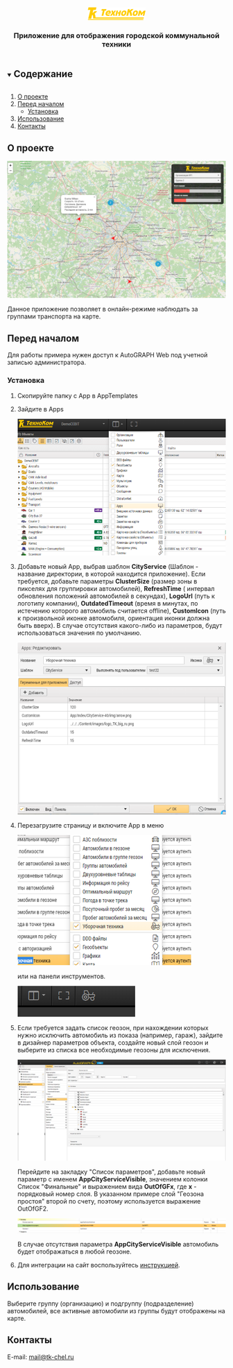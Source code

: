 <br />
<p align="center">
  <a href="https://www.tk-nav.ru/">
    <img src="img/logo_TK_big_ru.png" alt="Logo" width="133" height="29">
  </a>

<h3 align="center">Приложение для отображения городской коммунальной техники</h3>


<!-- TABLE OF CONTENTS -->
<details open="open">
  <summary><h2 style="display: inline-block">Содержание</h2></summary>
  <ol>
    <li>
      <a href="#о-проекте">О проекте</a>
    </li>
    <li>
      <a href="#перед-началом">Перед началом</a>
      <ul>
        <li><a href="#установка">Установка</a></li>
      </ul>
    </li>
    <li><a href="#использование">Использование</a></li>
    <li><a href="#контакты">Контакты</a></li>
  </ol>
</details>

## О проекте

![Скриншот](img/screen.png)

Данное приложение позволяет в онлайн-режиме наблюдать за группами транспорта на карте.

## Перед началом

Для работы примера нужен доступ к AutoGRAPH Web под учетной записью администратора.

### Установка

1. Скопируйте папку с App в AppTemplates

2. Зайдите в Apps

   ![Apps windows](img/menu-apps.png)

3. Добавьте новый App, выбрав шаблон **CityService** (Шаблон - название директории, в которой находится приложение). Если
   требуется, добавьте параметры **ClusterSize** (размер зоны в пикселях для группировки автомобилей), **RefreshTime** (
   интервал обновления положений автомобилей в секундах), **LogoUrl** (путь к логотипу компании), **OutdatedTimeout** (время в
   минутах, по истечению которого автомобиль считается offline), **CustomIcon** (путь к произвольной иконке автомобиля,
   ориентация иконки должна быть вверх). В случае отсутствия какого-либо из параметров, будут использоваться значения по
   умолчанию.

   ![Меню](img/adding-app.png)

4. Перезагрузите страницу и включите App в меню

   ![App в меню](img/app-in-menu.png)

   или на панели инструментов.

   ![App на панели инструментов](img/app-on-panel.png)

5. Если требуется задать список геозон, при нахождении которых нужно исключить автомобиль из показа (например, гараж),
   зайдите в дизайнер параметров объекта, создайте новый слой геозон и выберите из списка все необходимые геозоны для
   исключения.

   ![Добавление слоя Геозона](img/add-geofences.png)

   Перейдите на закладку "Список параметров", добавьте новый параметр с именем **AppCityServiceVisible**, значением
   колонки Список "Финальные" и выражением вида **OutOfGFx**, где **x** - порядковый номер слоя. В указанном примере
   слой "Геозона простоя" второй по счету, поэтому используется выражение OutOfGF2.

   ![Добавление параметра "В геозоне"](img/boolean-parameter.png)

   В случае отсутствия параметра **AppCityServiceVisible** автомобиль будет отображаться в любой геозоне.

6. Для интеграции на сайт воспользуйтесь <a href="integration/readme.md">инструкцией</a>.

<!-- USAGE EXAMPLES -->

## Использование

Выберите группу (организацию) и подгруппу (подразделение) автомобилей, все активные автомобили из группы будут
отображены на карте.

<!-- CONTACT -->

## Контакты

E-mail: <a href="mailto:mail@tk-chel.ru">mail@tk-chel.ru</a>
